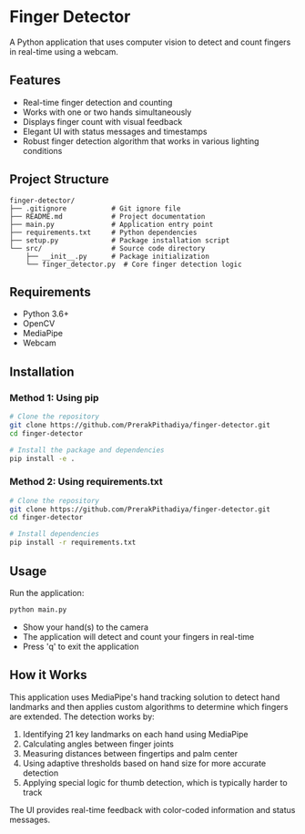 # Finger Detector

A Python application that uses computer vision to detect and count fingers in real-time using a webcam.

## Features

- Real-time finger detection and counting
- Works with one or two hands simultaneously
- Displays finger count with visual feedback
- Elegant UI with status messages and timestamps
- Robust finger detection algorithm that works in various lighting conditions

## Project Structure

```
finger-detector/
├── .gitignore           # Git ignore file
├── README.md            # Project documentation
├── main.py              # Application entry point
├── requirements.txt     # Python dependencies
├── setup.py             # Package installation script
└── src/                 # Source code directory
    ├── __init__.py      # Package initialization
    └── finger_detector.py  # Core finger detection logic
```

## Requirements

- Python 3.6+
- OpenCV
- MediaPipe
- Webcam

## Installation

### Method 1: Using pip

```bash
# Clone the repository
git clone https://github.com/PrerakPithadiya/finger-detector.git
cd finger-detector

# Install the package and dependencies
pip install -e .
```

### Method 2: Using requirements.txt

```bash
# Clone the repository
git clone https://github.com/PrerakPithadiya/finger-detector.git
cd finger-detector

# Install dependencies
pip install -r requirements.txt
```

## Usage

Run the application:

```bash
python main.py
```

- Show your hand(s) to the camera
- The application will detect and count your fingers in real-time
- Press 'q' to exit the application

## How it Works

This application uses MediaPipe's hand tracking solution to detect hand landmarks and then applies custom algorithms to determine which fingers are extended. The detection works by:

1. Identifying 21 key landmarks on each hand using MediaPipe
2. Calculating angles between finger joints
3. Measuring distances between fingertips and palm center
4. Using adaptive thresholds based on hand size for more accurate detection
5. Applying special logic for thumb detection, which is typically harder to track

The UI provides real-time feedback with color-coded information and status messages.

